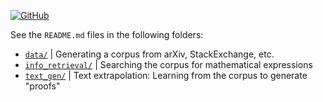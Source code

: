 [![GitHub](https://badgen.net/badge/icon/github?icon=github&label)](https://github.com/amacfie/mathtext/)

See the `README.md` files in the following folders:

* [`data/`](data) | Generating a corpus from arXiv, StackExchange, etc.
* [`info_retrieval/`](info_retrieval) | Searching the corpus for mathematical expressions
* [`text_gen/`](text_gen) | Text extrapolation: Learning from the corpus to generate "proofs"

